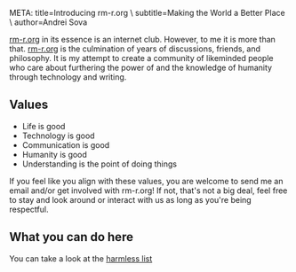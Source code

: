 META: title=Introducing rm-r.org \\
      subtitle=Making the World a Better Place \\
      author=Andrei Sova

[rm-r.org](https://rm-r.org) in its essence is an internet club. However, to me it is more than that. [rm-r.org](https://rm-r.org) is the culmination of years of discussions, friends, and philosophy. It is my attempt to create a community of likeminded people who care about furthering the power of and the knowledge of humanity through technology and writing.

## Values

- Life is good
- Technology is good
- Communication is good
- Humanity is good
- Understanding is the point of doing things

If you feel like you align with these values, you are welcome to send me an email and/or get involved with rm-r.org! If not, that's not a big deal, feel free to stay and look around or interact with us as long as you're being respectful.

## What you can do here

You can take a look at the [harmless list](/harmless/index.html)
